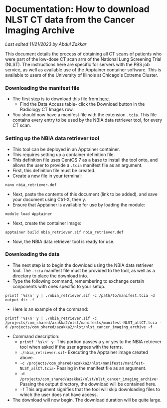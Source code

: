 # Documentation: How to download NLST CT data from the Cancer Imaging Archive

*Last edited 11/21/2023 by Abdul Zakkar*

This document details the process of obtaining all CT scans of patients who were part of the low-dose CT scan arm of the National Lung Screening Trial (NLST). The instructions here are specific for servers with the PBS job service, as well as available use of the Apptainer container software. This is available to users of the University of Illinois at Chicago's Extreme Cluster.

### Downloading the manifest file

- The first step is to download this file from [here](https://wiki.cancerimagingarchive.net/display/NLST).
	- Find the Data Access table- click the Download button in the Radiology CT Images row.
- You should now have a manifest file with the extension `.tcia`. This file contains every entry to be used by the NBIA data retriever tool, for every CT scan.

### Setting up the NBIA data retriever tool

- This tool can be deployed in an Apptainer container.
- This requires setting up a container definition file.
- This definition file uses CentOS 7 as a base to install the tool onto, and allows the user to provide a `.tcia` manifest file as an argument.
- First, this definition file must be created.
- Create a new file in your terminal:
```
nano nbia_retriever.def
```
- Next, paste the contents of this document (link to be added), and save your document using Ctrl-X, then y.
- Ensure that Apptainer is available for use by loading the module:
```
module load Apptainer
```
- Next, create the container image:
```
apptainer build nbia_retriever.sif nbia_retriever.def
```
- Now, the NBIA data retriever tool is ready for use.

### Downloading the data

- The next step is to begin the download using the NBIA data retriever tool. The `.tcia` manifest file must be provided to the tool, as well as a directory to place the download into.
- Type the following command, remembering to exchange certain conponents with ones specific to your setup.
```
printf '%s\n' y | ./nbia_retriever.sif -c /path/to/manifest.tcia -d output_dir -f
```
- Here is an example of the command:
```
printf '%s\n' y | ./nbia_retriever.sif -c /projects/com_shared/azakka2/nlst/manifests/manifest-NLST_allCT.tcia -d /projects/com_shared/azakka2/nlst/nlst_cancer_imaging_archive -f
```
- Command description:
	- `printf '%s\n' y`- This portion passes a `y` or yes to the NBIA retriever tool when asked if the user agrees with the terms.
	- `./nbia_retriever.sif`- Executing the Apptainer image created above.
	- `-c /projects/com_shared/azakka2/nlst/manifests/manifest-NLST_allCT.tcia`- Passing in the manifest file as an argument.
	- `-d /projects/com_shared/azakka2/nlst/nlst_cancer_imaging_archive`- Passing the output directory, the download will be contained here.
	- `-f` This argument signifies that the tool will skip downloading files to which the user does not have access.
- The download will now begin. The download duration will be quite large.
